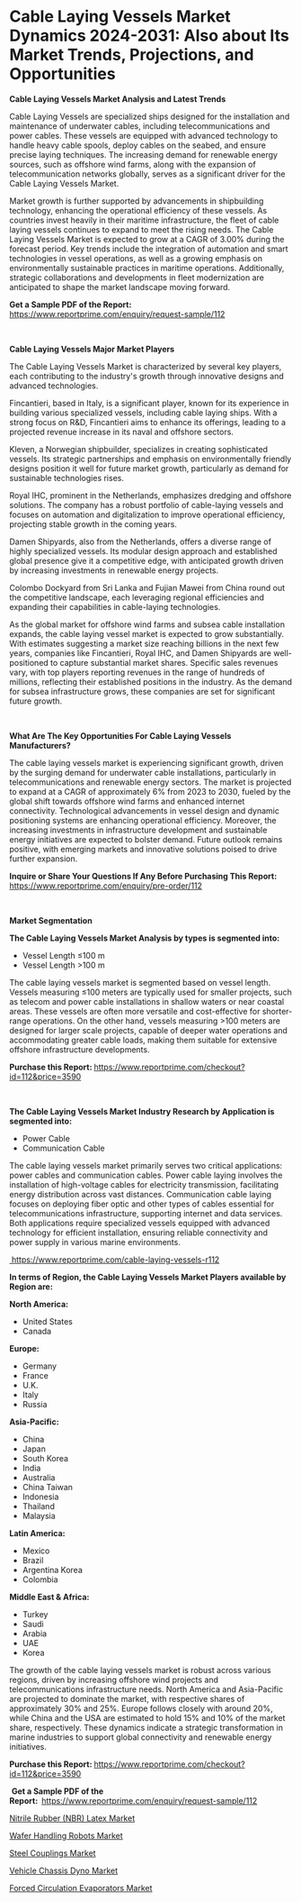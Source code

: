 <p><h1>Cable Laying Vessels Market Dynamics 2024-2031: Also about Its Market Trends, Projections, and Opportunities</h1></p><p><strong>Cable Laying Vessels Market Analysis and Latest Trends</strong></p>
<p><p>Cable Laying Vessels are specialized ships designed for the installation and maintenance of underwater cables, including telecommunications and power cables. These vessels are equipped with advanced technology to handle heavy cable spools, deploy cables on the seabed, and ensure precise laying techniques. The increasing demand for renewable energy sources, such as offshore wind farms, along with the expansion of telecommunication networks globally, serves as a significant driver for the Cable Laying Vessels Market. </p><p>Market growth is further supported by advancements in shipbuilding technology, enhancing the operational efficiency of these vessels. As countries invest heavily in their maritime infrastructure, the fleet of cable laying vessels continues to expand to meet the rising needs. The Cable Laying Vessels Market is expected to grow at a CAGR of 3.00% during the forecast period. Key trends include the integration of automation and smart technologies in vessel operations, as well as a growing emphasis on environmentally sustainable practices in maritime operations. Additionally, strategic collaborations and developments in fleet modernization are anticipated to shape the market landscape moving forward.</p></p>
<p><strong>Get a Sample PDF of the Report:&nbsp;</strong> <a href="https://www.reportprime.com/enquiry/request-sample/112">https://www.reportprime.com/enquiry/request-sample/112</a></p>
<p>&nbsp;</p>
<p><strong>Cable Laying Vessels Major Market Players</strong></p>
<p><p>The Cable Laying Vessels Market is characterized by several key players, each contributing to the industry's growth through innovative designs and advanced technologies. </p><p>Fincantieri, based in Italy, is a significant player, known for its experience in building various specialized vessels, including cable laying ships. With a strong focus on R&D, Fincantieri aims to enhance its offerings, leading to a projected revenue increase in its naval and offshore sectors.</p><p>Kleven, a Norwegian shipbuilder, specializes in creating sophisticated vessels. Its strategic partnerships and emphasis on environmentally friendly designs position it well for future market growth, particularly as demand for sustainable technologies rises.</p><p>Royal IHC, prominent in the Netherlands, emphasizes dredging and offshore solutions. The company has a robust portfolio of cable-laying vessels and focuses on automation and digitalization to improve operational efficiency, projecting stable growth in the coming years.</p><p>Damen Shipyards, also from the Netherlands, offers a diverse range of highly specialized vessels. Its modular design approach and established global presence give it a competitive edge, with anticipated growth driven by increasing investments in renewable energy projects.</p><p>Colombo Dockyard from Sri Lanka and Fujian Mawei from China round out the competitive landscape, each leveraging regional efficiencies and expanding their capabilities in cable-laying technologies.</p><p>As the global market for offshore wind farms and subsea cable installation expands, the cable laying vessel market is expected to grow substantially. With estimates suggesting a market size reaching billions in the next few years, companies like Fincantieri, Royal IHC, and Damen Shipyards are well-positioned to capture substantial market shares. Specific sales revenues vary, with top players reporting revenues in the range of hundreds of millions, reflecting their established positions in the industry. As the demand for subsea infrastructure grows, these companies are set for significant future growth.</p></p>
<p>&nbsp;</p>
<p><strong>What Are The Key Opportunities For Cable Laying Vessels Manufacturers?</strong></p>
<p><p>The cable laying vessels market is experiencing significant growth, driven by the surging demand for underwater cable installations, particularly in telecommunications and renewable energy sectors. The market is projected to expand at a CAGR of approximately 6% from 2023 to 2030, fueled by the global shift towards offshore wind farms and enhanced internet connectivity. Technological advancements in vessel design and dynamic positioning systems are enhancing operational efficiency. Moreover, the increasing investments in infrastructure development and sustainable energy initiatives are expected to bolster demand. Future outlook remains positive, with emerging markets and innovative solutions poised to drive further expansion.</p></p>
<p><strong>Inquire or Share Your Questions If Any Before Purchasing This Report:</strong> <a href="https://www.reportprime.com/enquiry/pre-order/112">https://www.reportprime.com/enquiry/pre-order/112</a></p>
<p>&nbsp;</p>
<p><strong>Market Segmentation</strong></p>
<p><strong>The Cable Laying Vessels Market Analysis by types is segmented into:</strong></p>
<p><ul><li>Vessel Length ≤100 m</li><li>Vessel Length >100 m</li></ul></p>
<p><p>The cable laying vessels market is segmented based on vessel length. Vessels measuring ≤100 meters are typically used for smaller projects, such as telecom and power cable installations in shallow waters or near coastal areas. These vessels are often more versatile and cost-effective for shorter-range operations. On the other hand, vessels measuring >100 meters are designed for larger scale projects, capable of deeper water operations and accommodating greater cable loads, making them suitable for extensive offshore infrastructure developments.</p></p>
<p><strong>Purchase this Report:&nbsp;</strong><a href="https://www.reportprime.com/checkout?id=112&price=3590">https://www.reportprime.com/checkout?id=112&price=3590</a></p>
<p>&nbsp;</p>
<p><strong>The Cable Laying Vessels Market Industry Research by Application is segmented into:</strong></p>
<p><ul><li>Power Cable</li><li>Communication Cable</li></ul></p>
<p><p>The cable laying vessels market primarily serves two critical applications: power cables and communication cables. Power cable laying involves the installation of high-voltage cables for electricity transmission, facilitating energy distribution across vast distances. Communication cable laying focuses on deploying fiber optic and other types of cables essential for telecommunications infrastructure, supporting internet and data services. Both applications require specialized vessels equipped with advanced technology for efficient installation, ensuring reliable connectivity and power supply in various marine environments.</p></p>
<p><a href="https://www.reportprime.com/cable-laying-vessels-r112">&nbsp;https://www.reportprime.com/cable-laying-vessels-r112</a></p>
<p><strong>In terms of Region, the Cable Laying Vessels Market Players available by Region are:</strong></p>
<p>
    <p> <strong> North America: </strong>
        <ul>
            <li>United States</li>
            <li>Canada</li>
        </ul>
        </p> 
    <p> <strong> Europe: </strong>
        <ul>
            <li>Germany</li>
            <li>France</li>
            <li>U.K.</li>
            <li>Italy</li>
            <li>Russia</li>
        </ul>
        </p> 
    <p> <strong> Asia-Pacific: </strong>
        <ul>
            <li>China</li>
            <li>Japan</li>
            <li>South Korea</li>
            <li>India</li>
            <li>Australia</li>
            <li>China Taiwan</li>
            <li>Indonesia</li>
            <li>Thailand</li>
            <li>Malaysia</li>
        </ul>
        </p> 
    <p> <strong> Latin America: </strong>
        <ul>
            <li>Mexico</li>
            <li>Brazil</li>
            <li>Argentina Korea</li>
            <li>Colombia</li>
        </ul>
        </p> 
    <p> <strong> Middle East & Africa: </strong>
        <ul>
            <li>Turkey</li>
            <li>Saudi</li>
            <li>Arabia</li>
            <li>UAE</li>
            <li>Korea</li>
        </ul>
    </p>
    </p>
<p><p>The growth of the cable laying vessels market is robust across various regions, driven by increasing offshore wind projects and telecommunications infrastructure needs. North America and Asia-Pacific are projected to dominate the market, with respective shares of approximately 30% and 25%. Europe follows closely with around 20%, while China and the USA are estimated to hold 15% and 10% of the market share, respectively. These dynamics indicate a strategic transformation in marine industries to support global connectivity and renewable energy initiatives.</p></p>
<p><strong>Purchase this Report: </strong><a href="https://www.reportprime.com/checkout?id=112&price=3590">https://www.reportprime.com/checkout?id=112&price=3590</a></p>
<p>&nbsp;<strong>Get a Sample PDF of the Report:&nbsp;&nbsp;</strong><a href="https://www.reportprime.com/enquiry/request-sample/112">https://www.reportprime.com/enquiry/request-sample/112</a></p>
<p><strong></strong></p>
<p><p><a href="https://github.com/RichRobinson5/Market-Research-Report-List-6/blob/main/nitrile-rubber-nbr-latex-market.md">Nitrile Rubber (NBR) Latex Market</a></p><p><a href="https://medium.com/@shanierohan_50883/market-leaders-and-laggards-global-wafer-handling-robots-market-trends-and-forecast-2024-2031-462c60cce471">Wafer Handling Robots Market</a></p><p><a href="https://issuu.com/reportprime-2/docs/steel-couplings-market-size-2030.pp_70c33eafede0a7">Steel Couplings Market</a></p><p><a href="https://github.com/gdfhhhj/Market-Research-Report-List-6/blob/main/vehicle-chassis-dyno-market.md">Vehicle Chassis Dyno Market</a></p><p><a href="https://medium.com/@shanierohan_50883/exploring-forced-circulation-evaporators-market-dynamics-global-trends-and-future-growth-prospects-46870b530d6c">Forced Circulation Evaporators Market</a></p></p>